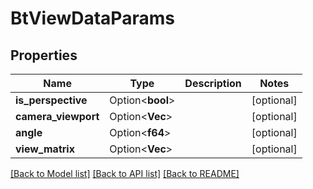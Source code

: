 # BtViewDataParams

## Properties

Name | Type | Description | Notes
------------ | ------------- | ------------- | -------------
**is_perspective** | Option<**bool**> |  | [optional]
**camera_viewport** | Option<**Vec<f64>**> |  | [optional]
**angle** | Option<**f64**> |  | [optional]
**view_matrix** | Option<**Vec<f64>**> |  | [optional]

[[Back to Model list]](../README.md#documentation-for-models) [[Back to API list]](../README.md#documentation-for-api-endpoints) [[Back to README]](../README.md)


